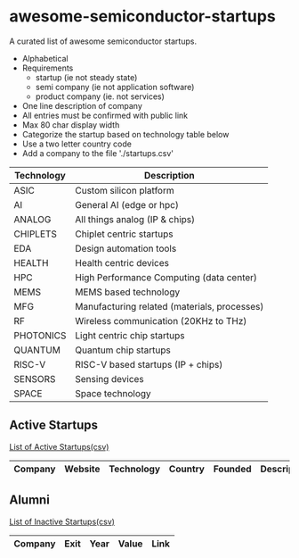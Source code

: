 # awesome-semiconductor-startups

A curated list of awesome semiconductor startups.

* Alphabetical
* Requirements
	* startup (ie not steady state)
	* semi company (ie not application software)
	* product company (ie. not services)
* One line description of company
* All entries must be confirmed with public link
* Max 80 char display width
* Categorize the startup based on technology table below
* Use a two letter country code
* Add a company to the file './startups.csv'

| Technology| Description                                      |
|-----------|--------------------------------------------------|
|ASIC       | Custom silicon platform
|AI         | General AI (edge or hpc)
|ANALOG     | All things analog (IP & chips)
|CHIPLETS   | Chiplet centric startups
|EDA        | Design automation tools
|HEALTH     | Health centric devices
|HPC        | High Performance Computing (data center)
|MEMS       | MEMS based technology
|MFG        | Manufacturing related (materials, processes)
|RF         | Wireless communication (20KHz to THz)
|PHOTONICS  | Light centric chip startups
|QUANTUM    | Quantum chip startups
|RISC-V     | RISC-V based startups (IP + chips)
|SENSORS    | Sensing devices
|SPACE      | Space technology

## Active Startups


[List of Active Startups(csv)](startups.csv)

| Company | Website | Technology | Country | Founded | Description |
|---------|---------|------------|---------|---------|-------------|

## Alumni

[List of Inactive Startups(csv)](alumni.csv)

| Company |  Exit   | Year   | Value | Link |
|---------| ------- | ------ | ------|------|
